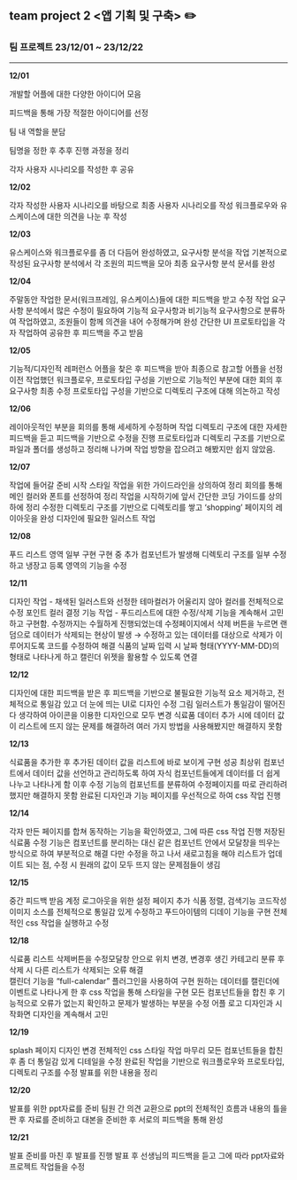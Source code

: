## team project 2 <앱 기획 및 구축> ✏️

### __팀 프로젝트 23/12/01 ~ 23/12/22__
* * *

__12/01__

개발할 어플에 대한 다양한 아이디어 모음

피드백을 통해 가장 적절한 아이디어를 선정

팀 내 역할을 분담

팀명을 정한 후 추후 진행 과정을 정리

각자 사용자 시나리오를 작성한 후 공유


__12/02__ 

각자 작성한 사용자 시나리오를 바탕으로 최종 사용자 시나리오를 작성
워크플로우와 유스케이스에 대한 의견을 나눈 후 작성

__12/03__  

유스케이스와 워크플로우를 좀 더 다듬어 완성하였고, 요구사항 분석을 작업
기본적으로 작성된 요구사항 분석에서 각 조원의 피드백을 모아 최종 요구사항 분석 문서를 완성

__12/04__  

주말동안 작업한 문서(워크프레임, 유스케이스)들에 대한 피드백을 받고 수정 작업
요구사항 분석에서 많은 수정이 필요하여 기능적 요구사항과 비기능적 요구사항으로 분류하여 작업하였고, 
조원들이 함께 의견을 내어 수정해가며 완성
간단한 UI 프로토타입을 각자 작업하여 공유한 후 피드백을 주고 받음

__12/05__  

기능적/디자인적 레퍼런스 어플을 찾은 후 피드백을 받아 최종으로 참고할 어플을 선정
이전 작업했던 워크플로우, 프로토타입 구성을 기반으로 기능적인 부분에 대한 회의 후 요구사항 최종 수정
프로토타입 구성을 기반으로 디렉토리 구조에 대해 의논하고 작성

__12/06__   

레이아웃적인 부분을 회의를 통해 세세하게 수정하며 작업 
디렉토리 구조에 대한 자세한 피드백을 듣고 피드백을 기반으로 수정을 진행
프로토타입과 디렉토리 구조를 기반으로 파일과 폴더를 생성하고 정리해 나가며 작업 방향을 잡으려고 해봤지만 쉽지 않았음.

__12/07__  

작업에 들어갈 준비 시작
스타일 작업을 위한 가이드라인을 상의하여 정리
회의를 통해 메인 컬러와 폰트를 선정하여 정리
작업을 시작하기에 앞서 간단한 코딩 가이드를 상의하에 정리
수정한 디렉토리 구조를 기반으로 디렉토리를 쌓고 ‘shopping’ 페이지의 레이아웃을 완성
디자인에 필요한 일러스트 작업

__12/08__  

푸드 리스트 영역 일부 구현
구현 중 추가 컴포넌트가 발생해 디렉토리 구조를 일부 수정하고 냉장고 등록 영역의 기능을 수정

__12/11__  

디자인 작업 - 채색된 일러스트와 선정한 테마컬러가 어울리지 않아 컬러를 전체적으로 수정 
포인트 컬러 결정
기능 작업 - 푸드리스트에 대한 수정/삭제 기능을 계속해서 고민하고 구현함.
수정까지는 수월하게 진행되었는데 수정페이지에서 삭제 버튼을 누르면 랜덤으로 데이터가 삭제되는 현상이 발생 
→ 수정하고 있는 데이터를 대상으로 삭제가 이루어지도록 코드를 수정하여 해결
식품의 날짜 입력 시 날짜 형태(YYYY-MM-DD)의 형태로 나타나게 하고 캘린더 위젯을 활용할 수 있도록 연결

__12/12__  

디자인에 대한 피드백을 받은 후 피드백을 기반으로 불필요한 기능적 요소 제거하고, 전체적으로 통일감 있고 더 눈에 띄는 UI로 디자인 수정
그림 일러스트가 통일감이 떨어진다 생각하여 아이콘을 이용한 디자인으로 모두 변경
식료품 데이터 추가 시에 데이터 값이 리스트에 뜨지 않는 문제를 해결하려 여러 가지 방법을 사용해봤지만 해결하지 못함

__12/13__ 

식료품을 추가한 후 추가된 데이터 값을 리스트에 바로 보이게 구현 성공
최상위 컴포넌트에서 데이터 값을 선언하고 관리하도록 하여 자식 컴포넌트들에게 데이터를 더 쉽게 나누고 나타나게 함
이후 수정 기능의 컴포넌트를 분류하여 수정페이지를 따로 관리하려 했지만 해결하지 못함
완료된 디자인과 기능 페이지를 우선적으로 하여 css 작업 진행

__12/14__ 

각자 만든 페이지를 합쳐 동작하는 기능을 확인하였고, 그에 따른 css 작업 진행
저장된 식료품 수정 기능은 컴포넌트를 분리하는 대신 같은 컴포넌트 안에서 모달창을 띄우는 방식으로 하여 부분적으로 해결
다만 수정을 하고 나서 새로고침을 해야 리스트가 업데이트 되는 점, 수정 시 원래의 값이 모두 뜨지 않는 문제점들이 생김

__12/15__  

중간 피드백 받음
계정 로그아웃을 위한 설정 페이지 추가
식품 정렬, 검색기능 코드작성 
이미지 소스를 전체적으로 통일감 있게 수정하고 푸드아이템의 디데이 기능을 구현
전체적인 css 작업을 실행하고 수정

__12/18__

식료품 리스트 삭제버튼을 수정모달창 안으로 위치 변경, 
변경후 생긴 카테고리 분류 후 삭제 시 다른 리스트가 삭제되는 오류 해결  
캘린더 기능을 “full-calendar” 플러그인을 사용하여 구현
원하는 데이터를 캘린더에 이벤트로 나타나게 한 후 css 작업을 통해 스타일을 구현
모든 컴포넌트들을 합친 후 기능적으로 오류가 없는지 확인하고 문제가 발생하는 부분을 수정
어플 로고 디자인과 시작화면 디자인을 계속해서 고민

__12/19__ 

splash 페이지 디자인 변경
전체적인 css 스타일 작업 마무리
모든 컴포넌트들을 합친 후 좀 더 통일감 있게 디테일을 수정
완료된 작업을 기반으로 워크플로우와 프로토타입, 디렉토리 구조를 수정
발표를 위한 내용을 정리

__12/20__ 

발표를 위한 ppt자료를 준비
팀원 간 의견 교환으로 ppt의 전체적인 흐름과 내용의 틀을 짠 후 자료를 준비하고 대본을 준비한 후 서로의 피드백을 통해 완성

__12/21__

발표 준비를 마친 후 발표를 진행
발표 후 선생님의 피드백을 듣고 그에 따라 ppt자료와 프로젝트 작업들을 수정
